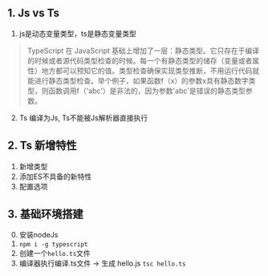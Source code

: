 
## 1. Js vs Ts
1. js是动态变量类型，ts是静态变量类型
> TypeScript 在 JavaScript 基础上增加了一层：静态类型。它只存在于编译的时候或者源代码类型检查的时候。每一个有静态类型的储存（变量或者属性）地方都可以预知它的值。类型检查确保实现类型推断，不用运行代码就能进行静态类型检查。举个例子，如果函数f（x）的参数x具有静态数字类型，则函数调用f（'abc'）是非法的，因为参数'abc'是错误的静态类型参数。

2. Ts 编译为Js, Ts不能被Js解析器直接执行

## 2. Ts 新增特性
1. 新增类型
2. 添加ES不具备的新特性
3. 配置选项

## 3. 基础环境搭建
0. 安装nodeJs
1. ``` npm i -g typescript ```
2. 创建一个```hello.ts```文件
3. 编译器执行编译.ts文件 -> 生成 hello.js
``` tsc hello.ts ```

